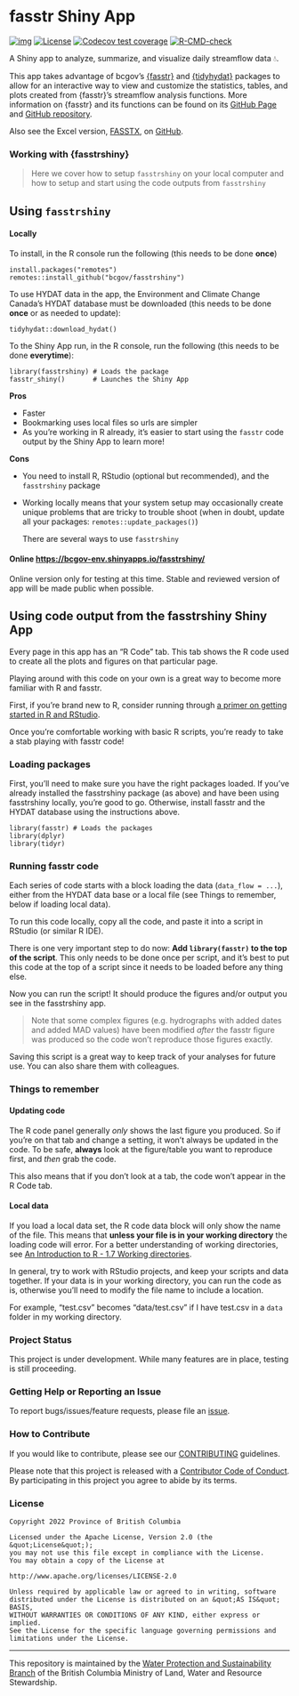 
# fasstr Shiny App

<!-- badges: start -->

[![img](https://img.shields.io/badge/Lifecycle-Experimental-339999)](https://github.com/bcgov/repomountie/blob/master/doc/lifecycle-badges.md)
[![License](https://img.shields.io/badge/License-Apache%202.0-blue.svg)](https://opensource.org/licenses/Apache-2.0)
[![Codecov test
coverage](https://codecov.io/gh/bcgov/fasstrshiny/branch/steffi-dev/graph/badge.svg)](https://app.codecov.io/gh/bcgov/fasstrshiny?branch=steffi-dev)
[![R-CMD-check](https://github.com/bcgov/fasstrshiny/workflows/R-CMD-check/badge.svg)](https://github.com/bcgov/fasstrshiny/actions)
<!-- badges: end -->

A Shiny app to analyze, summarize, and visualize daily streamflow data
💧.

This app takes advantage of bcgov’s
[{fasstr}](https://cran.r-project.org/package=fasstr) and
[{tidyhydat}](https://cran.r-project.org/package=tidyhydat) packages to
allow for an interactive way to view and customize the statistics,
tables, and plots created from {fasstr}’s streamflow analysis functions.
More information on {fasstr} and its functions can be found on its
[GitHub Page](https://bcgov.github.io/fasstr/) and [GitHub
repository](https://github.com/bcgov/fasstr).

Also see the Excel version, [FASSTX](https://github.com/bcgov/FASSTX/),
on [GitHub](https://github.com/bcgov/FASSTX/).

### Working with {fasstrshiny}

> Here we cover how to setup `fasstrshiny` on your local computer and
> how to setup and start using the code outputs from `fasstrshiny`

## Using `fasstrshiny`

#### **Locally**

To install, in the R console run the following (this needs to be done
**once**)

    install.packages("remotes")
    remotes::install_github("bcgov/fasstrshiny")

To use HYDAT data in the app, the Environment and Climate Change
Canada’s HYDAT database must be downloaded (this needs to be done
**once** or as needed to update):

    tidyhydat::download_hydat()

To the Shiny App run, in the R console, run the following (this needs to
be done **everytime**):

    library(fasstrshiny) # Loads the package
    fasstr_shiny()       # Launches the Shiny App

**Pros**

- Faster
- Bookmarking uses local files so urls are simpler
- As you’re working in R already, it’s easier to start using the
  `fasstr` code output by the Shiny App to learn more!

**Cons**

- You need to install R, RStudio (optional but recommended), and the
  `fasstrshiny` package

- Working locally means that your system setup may occasionally create
  unique problems that are tricky to trouble shoot (when in doubt,
  update all your packages: `remotes::update_packages()`)

  There are several ways to use `fasstrshiny`

#### **Online <https://bcgov-env.shinyapps.io/fasstrshiny/>**

Online version only for testing at this time. Stable and reviewed
version of app will be made public when possible.

## Using code output from the fasstrshiny Shiny App

Every page in this app has an “R Code” tab. This tab shows the R code
used to create all the plots and figures on that particular page.

Playing around with this code on your own is a great way to become more
familiar with R and fasstr.

First, if you’re brand new to R, consider running through [a primer on
getting started in R and
RStudio](https://education.rstudio.com/learn/beginner/).

Once you’re comfortable working with basic R scripts, you’re ready to
take a stab playing with fasstr code!

### Loading packages

First, you’ll need to make sure you have the right packages loaded. If
you’ve already installed the fasstrshiny package (as above) and have
been using fasstrshiny locally, you’re good to go. Otherwise, install
fasstr and the HYDAT database using the instructions above.

    library(fasstr) # Loads the packages
    library(dplyr)  
    library(tidyr)  

### Running fasstr code

Each series of code starts with a block loading the data
(`data_flow = ...`), either from the HYDAT data base or a local file
(see Things to remember, below if loading local data).

To run this code locally, copy all the code, and paste it into a script
in RStudio (or similar R IDE).

There is one very important step to do now: **Add `library(fasstr)` to
the top of the script**. This only needs to be done once per script, and
it’s best to put this code at the top of a script since it needs to be
loaded before any thing else.

Now you can run the script! It should produce the figures and/or output
you see in the fasstrshiny app.

> Note that some complex figures (e.g. hydrographs with added dates and
> added MAD values) have been modified *after* the fasstr figure was
> produced so the code won’t reproduce those figures exactly.

Saving this script is a great way to keep track of your analyses for
future use. You can also share them with colleagues.

### Things to remember

#### **Updating code**

The R code panel generally *only* shows the last figure you produced. So
if you’re on that tab and change a setting, it won’t always be updated
in the code. To be safe, **always** look at the figure/table you want to
reproduce first, and *then* grab the code.

This also means that if you don’t look at a tab, the code won’t appear
in the R Code tab.

#### **Local data**

If you load a local data set, the R code data block will only show the
name of the file. This means that **unless your file is in your working
directory** the loading code will error. For a better understanding of
working directories, see [An Introduction to R - 1.7 Working
directories](https://intro2r.com/work-d.html).

In general, try to work with RStudio projects, and keep your scripts and
data together. If your data is in your working directory, you can run
the code as is, otherwise you’ll need to modify the file name to include
a location.

For example, “test.csv” becomes “data/test.csv” if I have test.csv in a
`data` folder in my working directory.

### Project Status

This project is under development. While many features are in place,
testing is still proceeding.

### Getting Help or Reporting an Issue

To report bugs/issues/feature requests, please file an
[issue](https://github.com/bcgov/fasstr_shiny/issues/).

### How to Contribute

If you would like to contribute, please see our
[CONTRIBUTING](CONTRIBUTING.md) guidelines.

Please note that this project is released with a [Contributor Code of
Conduct](CODE_OF_CONDUCT.md). By participating in this project you agree
to abide by its terms.

### License

    Copyright 2022 Province of British Columbia

    Licensed under the Apache License, Version 2.0 (the &quot;License&quot;);
    you may not use this file except in compliance with the License.
    You may obtain a copy of the License at

    http://www.apache.org/licenses/LICENSE-2.0

    Unless required by applicable law or agreed to in writing, software distributed under the License is distributed on an &quot;AS IS&quot; BASIS,
    WITHOUT WARRANTIES OR CONDITIONS OF ANY KIND, either express or implied.
    See the License for the specific language governing permissions and limitations under the License.

------------------------------------------------------------------------

This repository is maintained by the [Water Protection and
Sustainability
Branch](https://www2.gov.bc.ca/gov/content/environment/air-land-water/water)
of the British Columbia Ministry of Land, Water and Resource
Stewardship.
